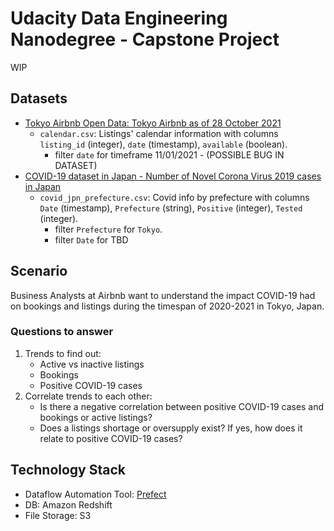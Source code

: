 # Udacity Data Engineering Nanodegree - Capstone Project

WIP

## Datasets
- [Tokyo Airbnb Open Data: Tokyo Airbnb as of 28 October 2021](https://www.kaggle.com/tsarromanov/tokyo-airbnb-open-data)
   - `calendar.csv`: Listings' calendar information with columns `listing_id` (integer), `date` (timestamp), `available` (boolean).
      - filter `date` for timeframe 11/01/2021 - (POSSIBLE BUG IN DATASET)
- [COVID-19 dataset in Japan - Number of Novel Corona Virus 2019 cases in Japan](https://www.kaggle.com/lisphilar/covid19-dataset-in-japan)
   - `covid_jpn_prefecture.csv`: Covid info by prefecture with columns `Date` (timestamp), `Prefecture` (string), `Positive` (integer), `Tested` (integer).
      - filter `Prefecture` for `Tokyo`.
      - filter `Date` for TBD

## Scenario
Business Analysts at Airbnb want to understand the impact COVID-19 had on bookings and listings 
during the timespan of 2020-2021 in Tokyo, Japan. 

### Questions to answer
1. Trends to find out:
   - Active vs inactive listings
   - Bookings
   - Positive COVID-19 cases
2. Correlate trends to each other:
   - Is there a negative correlation between positive COVID-19 cases and bookings or active listings?
   - Does a listings shortage or oversupply exist? If yes, how does it relate to positive COVID-19 cases?
  
## Technology Stack
- Dataflow Automation Tool: [Prefect](https://www.prefect.io/)
- DB: Amazon Redshift
- File Storage: S3


